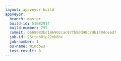 ```yaml
---
layout: appveyor-build
appveyor:
  branch: master
  build-id: 51082914
  build-number: 795
  commit: b668083bd146902cac87fb50d90c7db1784cead7
  job-id: 26tteb8ip22nb6hx
  job-number: 1
  os-name: Windows
  test-result: 0
---
```

